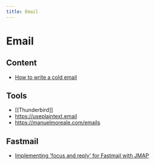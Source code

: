 ```yaml
---
title: Email
---
```


# Email

## Content

* [How to write a cold email](https://sriramk.com/coldemail)

## Tools

* [[Thunderbird]]
* https://useplaintext.email
* https://manuelmoreale.com/emails

## Fastmail

* [Implementing 'focus and reply' for Fastmail with JMAP](https://news.ycombinator.com/item?id=24207506)
